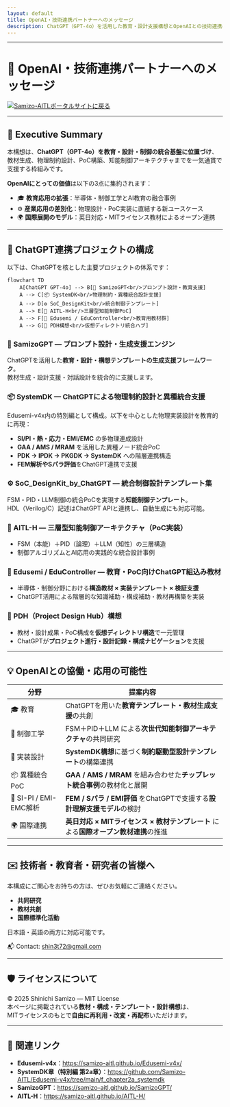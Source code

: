 ```yaml
---
layout: default 
title: OpenAI・技術連携パートナーへのメッセージ 
description: ChatGPT（GPT-4o）を活用した教育・設計支援構想とOpenAIとの技術連携の可能性
---
```


---

# 🤝 OpenAI・技術連携パートナーへのメッセージ
[![Samizo-AITLポータルサイトに戻る](https://img.shields.io/badge/Samizo--AITL%20ポータルサイトに戻る-brightgreen)](https://samizo-aitl.github.io/) 

---

## 📝 Executive Summary

本構想は、**ChatGPT（GPT-4o）を教育・設計・制御の統合基盤に位置づけ**、  
教材生成、物理制約設計、PoC構築、知能制御アーキテクチャまでを一気通貫で支援する枠組みです。  

**OpenAIにとっての価値**は以下の3点に集約されます：  
- 🎓 **教育応用の拡張**：半導体・制御工学とAI教育の融合事例  
- ⚙️ **産業応用の差別化**：物理設計・PoC実装に直結する新ユースケース  
- 🌍 **国際展開のモデル**：英日対応・MITライセンス教材によるオープン連携  

---

## 🔧 ChatGPT連携プロジェクトの構成

以下は、ChatGPTを核とした主要プロジェクトの体系です：

```mermaid
flowchart TD
    A[ChatGPT GPT-4o] --> B[🧠 SamizoGPT<br/>プロンプト設計・教育支援]
    A --> C[📦 SystemDK<br/>物理制約・異種統合設計支援]
    A --> D[⚙️ SoC_DesignKit<br/>統合制御テンプレート]
    A --> E[🤖 AITL-H<br/>三層型知能制御PoC]
    A --> F[📘 Edusemi / EduController<br/>教育用教材群]
    A --> G[🧩 PDH構想<br/>仮想ディレクトリ統合ハブ]
```

### 🧠 SamizoGPT — プロンプト設計・生成支援エンジン 
ChatGPTを活用した**教育・設計・構想テンプレートの生成支援フレームワーク**。  
教材生成・設計支援・対話設計を統合的に支援します。

### 📦 SystemDK — ChatGPTによる物理制約設計と異種統合支援  
Edusemi-v4x内の特別編として構成。以下を中心とした物理実装設計を教育的に再現：  
- **SI/PI・熱・応力・EMI/EMC** の多物理連成設計  
- **GAA / AMS / MRAM** を活用した異種ノード統合PoC  
- **PDK → IPDK → PKGDK → SystemDK** への階層連携構造  
- **FEM解析やSパラ評価**をChatGPT連携で支援

### ⚙️ SoC_DesignKit_by_ChatGPT — 統合制御設計テンプレート集 
FSM・PID・LLM制御の統合PoCを実現する**知能制御テンプレート**。  
HDL（Verilog/C）記述はChatGPT APIと連携し、自動生成にも対応可能。

### 🤖 AITL-H — 三層型知能制御アーキテクチャ（PoC実装）
- FSM（本能）＋PID（論理）＋LLM（知性）の三層構造  
- 制御アルゴリズムとAI応用の実践的な統合設計事例

### 📘 Edusemi / EduController — 教育・PoC向けChatGPT組込み教材  
- 半導体・制御分野における**構造教材 × 実装テンプレート × 検証支援**  
- ChatGPT活用による階層的な知識補助・構成補助・教材再構築を実装

### 🧩 PDH（Project Design Hub）構想  
- 教材・設計成果・PoC構成を**仮想ディレクトリ構造**で一元管理  
- ChatGPTが**プロジェクト進行・設計記録・構成ナビゲーション**を支援

---

## 💡 OpenAIとの協働・応用の可能性

| **分野** | **提案内容** |
|----------|--------------|
| 🎓 教育 | ChatGPTを用いた**教育テンプレート・教材生成支援**の共創 |
| 🤖 制御工学 | FSM＋PID＋LLM による**次世代知能制御アーキテクチャ**の共同研究 |
| 📘 実装設計 | **SystemDK構想**に基づく**制約駆動型設計テンプレート**の構築連携 |
| 📦 異種統合PoC | **GAA / AMS / MRAM** を組み合わせた**チップレット統合事例**の教材化と展開 |
| 🔬 SI-PI / EMI-EMC解析 | **FEM / Sパラ / EMI評価** をChatGPTで支援する**設計理解支援モデル**の検討 |
| 🌍 国際連携 | **英日対応 × MITライセンス × 教材テンプレート** による**国際オープン教材連携**の推進 |

---

## ✉️ 技術者・教育者・研究者の皆様へ

本構成にご関心をお持ちの方は、ぜひお気軽にご連絡ください。  
- **共同研究**  
- **教材共創**  
- **国際標準化活動**  

日本語・英語の両方に対応可能です。  

📬 Contact: [shin3t72@gmail.com](mailto:shin3t72@gmail.com)

---

## 🛡️ ライセンスについて

© 2025 Shinichi Samizo — MIT License  
本ページに掲載されている**教材・構成・テンプレート・設計構想**は、  
MITライセンスのもとで**自由に再利用・改変・再配布**いただけます。

---

## 📎 関連リンク

- **Edusemi-v4x**：<https://samizo-aitl.github.io/Edusemi-v4x/>  
- **SystemDK章（特別編 第2a章）**：<https://github.com/Samizo-AITL/Edusemi-v4x/tree/main/f_chapter2a_systemdk>  
- **SamizoGPT**：<https://samizo-aitl.github.io/SamizoGPT/>  
- **AITL-H**：<https://samizo-aitl.github.io/AITL-H/>
